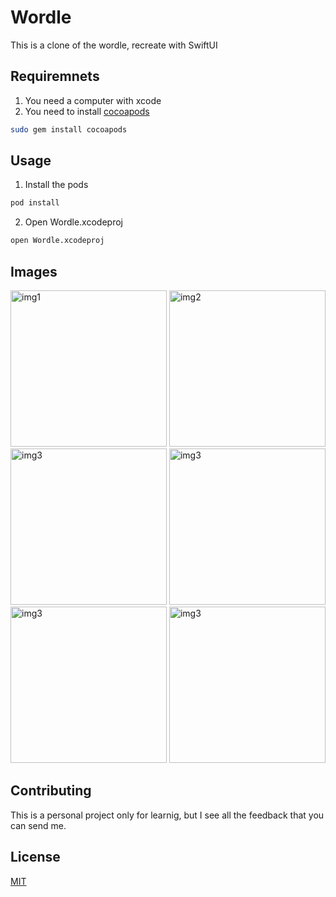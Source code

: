# Wordle

This is a clone of the wordle, recreate with SwiftUI

## Requiremnets

1. You need a computer with xcode 
2. You need to install [cocoapods](https://cocoapods.org)


```bash
sudo gem install cocoapods
```

## Usage

1. Install the pods

```bash
pod install 
```

2. Open Wordle.xcodeproj

```bash
open Wordle.xcodeproj
```

## Images
<p float="left">

<img src="https://lh3.googleusercontent.com/drive-viewer/AJc5JmSBwGjsDSD2AkCNGWH_fad7jUPNNGuacoqc030UWqfPamZpL4f5Cyasm7Hx5SCFp2wZM0grkWc=w2880-h1592" alt="img1" width="250" style =/> 
<img src="https://lh3.googleusercontent.com/drive-viewer/AJc5JmTmejGLBzCEXsUReXEhgs9duiqSUOFuLqPgD6OdJm0nf1QQW-Yz7FtaF3HfLpf5fGwXT16QCLk=w2880-h1592" alt="img2" width="250"/>
<img src="https://lh3.googleusercontent.com/drive-viewer/AJc5JmSS43A2506um74fJLBS9sJqM9O1DWWcirU7BgRQzpgam5Ri1_2aO6PhEpvb_CZM-oZW5aOeRK0=w2880-h1592" alt="img3" width="250"/>
<img src="https://lh3.googleusercontent.com/drive-viewer/AJc5JmQ-Kk-fMaXpTDdZsFs2WyM7DN_Ju0aVfT7JdsH7wStjfPCmmSr6F668rIFrs-8FyXfh1w0RkIE=w2880-h1592" alt="img3" width="250"/>
<img src="https://lh3.googleusercontent.com/drive-viewer/AJc5JmQyVcpvpqoL-QSWLjcPcHH8217r1mF8oi5TPF3JgJEzJJa3Qe7jowx8PGfnAh0P0KTGu6GqlwI=w2880-h1592" alt="img3" width="250"/>
<img src="https://lh3.googleusercontent.com/drive-viewer/AJc5JmQjefGrOpZIaWLhRk20w8LU5keeDjF6O0iQ-FsxDLTd77fosF2SRmDoK5X4TsmhpeYh8ufLoKs=w2880-h1592" alt="img3" width="250"/>
</p>



## Contributing
This is a personal project only for learnig, but I see all the feedback that you can send me.

## License
[MIT](https://choosealicense.com/licenses/mit/)

